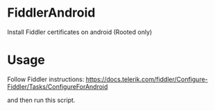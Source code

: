 # FiddlerAndroid
Install Fiddler certificates on android (Rooted only)

# Usage
Follow Fiddler instructions:
https://docs.telerik.com/fiddler/Configure-Fiddler/Tasks/ConfigureForAndroid

and then run this script.
